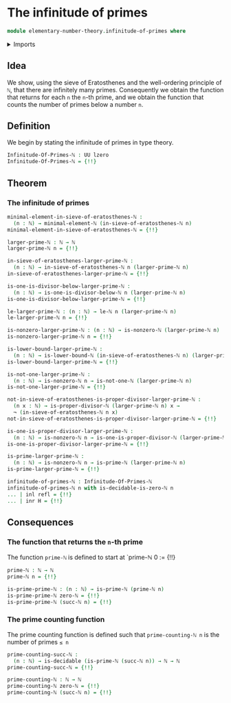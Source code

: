 # The infinitude of primes

```agda
module elementary-number-theory.infinitude-of-primes where
```

<details><summary>Imports</summary>

```agda
open import elementary-number-theory.divisibility-natural-numbers
open import elementary-number-theory.equality-natural-numbers
open import elementary-number-theory.factorials
open import elementary-number-theory.lower-bounds-natural-numbers
open import elementary-number-theory.natural-numbers
open import elementary-number-theory.prime-numbers
open import elementary-number-theory.proper-divisors-natural-numbers
open import elementary-number-theory.sieve-of-eratosthenes
open import elementary-number-theory.strict-inequality-natural-numbers
open import elementary-number-theory.well-ordering-principle-natural-numbers

open import foundation.cartesian-product-types
open import foundation.coproduct-types
open import foundation.decidable-types
open import foundation.dependent-pair-types
open import foundation.empty-types
open import foundation.identity-types
open import foundation.iterating-functions
open import foundation.negation
open import foundation.type-arithmetic-empty-type
open import foundation.unit-type
open import foundation.universe-levels
```

</details>

## Idea

We show, using the sieve of Eratosthenes and the well-ordering principle of `ℕ`,
that there are infinitely many primes. Consequently we obtain the function that
returns for each `n` the `n`-th prime, and we obtain the function that counts
the number of primes below a number `n`.

## Definition

We begin by stating the infinitude of primes in type theory.

```agda
Infinitude-Of-Primes-ℕ : UU lzero
Infinitude-Of-Primes-ℕ = {!!}
```

## Theorem

### The infinitude of primes

```agda
minimal-element-in-sieve-of-eratosthenes-ℕ :
  (n : ℕ) → minimal-element-ℕ (in-sieve-of-eratosthenes-ℕ n)
minimal-element-in-sieve-of-eratosthenes-ℕ = {!!}

larger-prime-ℕ : ℕ → ℕ
larger-prime-ℕ n = {!!}

in-sieve-of-eratosthenes-larger-prime-ℕ :
  (n : ℕ) → in-sieve-of-eratosthenes-ℕ n (larger-prime-ℕ n)
in-sieve-of-eratosthenes-larger-prime-ℕ = {!!}

is-one-is-divisor-below-larger-prime-ℕ :
  (n : ℕ) → is-one-is-divisor-below-ℕ n (larger-prime-ℕ n)
is-one-is-divisor-below-larger-prime-ℕ = {!!}

le-larger-prime-ℕ : (n : ℕ) → le-ℕ n (larger-prime-ℕ n)
le-larger-prime-ℕ n = {!!}

is-nonzero-larger-prime-ℕ : (n : ℕ) → is-nonzero-ℕ (larger-prime-ℕ n)
is-nonzero-larger-prime-ℕ n = {!!}

is-lower-bound-larger-prime-ℕ :
  (n : ℕ) → is-lower-bound-ℕ (in-sieve-of-eratosthenes-ℕ n) (larger-prime-ℕ n)
is-lower-bound-larger-prime-ℕ = {!!}

is-not-one-larger-prime-ℕ :
  (n : ℕ) → is-nonzero-ℕ n → is-not-one-ℕ (larger-prime-ℕ n)
is-not-one-larger-prime-ℕ = {!!}

not-in-sieve-of-eratosthenes-is-proper-divisor-larger-prime-ℕ :
  (n x : ℕ) → is-proper-divisor-ℕ (larger-prime-ℕ n) x →
  ¬ (in-sieve-of-eratosthenes-ℕ n x)
not-in-sieve-of-eratosthenes-is-proper-divisor-larger-prime-ℕ = {!!}

is-one-is-proper-divisor-larger-prime-ℕ :
  (n : ℕ) → is-nonzero-ℕ n → is-one-is-proper-divisor-ℕ (larger-prime-ℕ n)
is-one-is-proper-divisor-larger-prime-ℕ = {!!}

is-prime-larger-prime-ℕ :
  (n : ℕ) → is-nonzero-ℕ n → is-prime-ℕ (larger-prime-ℕ n)
is-prime-larger-prime-ℕ = {!!}

infinitude-of-primes-ℕ : Infinitude-Of-Primes-ℕ
infinitude-of-primes-ℕ n with is-decidable-is-zero-ℕ n
... | inl refl = {!!}
... | inr H = {!!}
```

## Consequences

### The function that returns the `n`-th prime

The function `prime-ℕ` is defined to start at `prime-ℕ 0 := {!!}

```agda
prime-ℕ : ℕ → ℕ
prime-ℕ n = {!!}

is-prime-prime-ℕ : (n : ℕ) → is-prime-ℕ (prime-ℕ n)
is-prime-prime-ℕ zero-ℕ = {!!}
is-prime-prime-ℕ (succ-ℕ n) = {!!}
```

### The prime counting function

The prime counting function is defined such that `prime-counting-ℕ n` is the
number of primes `≤ n`

```agda
prime-counting-succ-ℕ :
  (n : ℕ) → is-decidable (is-prime-ℕ (succ-ℕ n)) → ℕ → ℕ
prime-counting-succ-ℕ = {!!}

prime-counting-ℕ : ℕ → ℕ
prime-counting-ℕ zero-ℕ = {!!}
prime-counting-ℕ (succ-ℕ n) = {!!}
```
